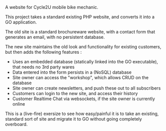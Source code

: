 A website for Cycle2U mobile bike mechanic.

This project takes a standard existing PHP website, and converts it into a GO application.

The old site is a standard brochureware website, with a contact form that generates
an email, with no persistent database. 

The new site maintains the old look and functionality for existing customers, but then
adds the following features :

- Uses an embedded database (statically linked into the GO executable), that needs
  no 3rd party wares
- Data entered into the form persists in a (NoSQL) database
- Site owner can access the "workshop", which allows CRUD on the database
- Site owner can create newsletters, and push these out to all subscribers
- Customers can login to the new site, and access their history
- Customer Realtime Chat via websockets, if the site owner is currently online

This is a (live-fire) exersize to see how easy/painful it is to take an existing, standard sort of site
and migrate it to GO without going completely overboard.

